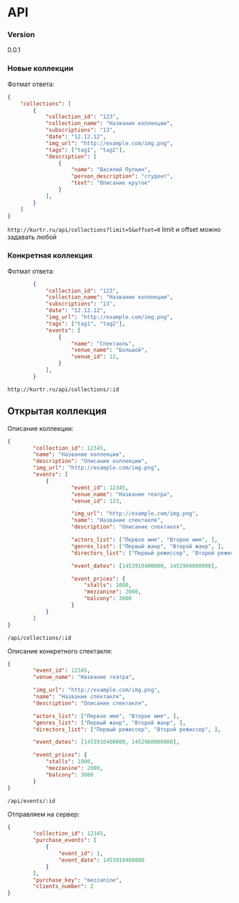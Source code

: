 # API

### Version
0.0.1

### Новые коллекции

Фотмат ответа:
```json
{
	"collections": [
		{
			"collection_id": "123",
			"collection_name": "Название коллекции",
			"subscriptions": "13",
			"date": "12.12.12",
			"img_url": "http://example.com/img.png",
			"tags": ["tag1", "tag2"],
			"description": [
				{
					"name": "Василий Пупкин",
					"person_description": "студент",
					"text": "Описание крутое"
				}
			],
		}
	]
}
```

`http://kurtr.ru/api/collections?limit=5&offset=0`
limit и offset можно задавать любой

### Конкретная коллекция

Фотмат ответа:
```json
		{
			"collection_id": "123",
			"collection_name": "Название коллекции",
			"subscriptions": "13",
			"date": "12.12.12",
			"img_url": "http://example.com/img.png",
			"tags": ["tag1", "tag2"],
			"events": [
				{
					"name": "Спектакль",
					"venue_name": "Большой",
					"venue_id": 12,
				}
			],
		}
```
`http://kurtr.ru/api/collections/:id`

## Открытая коллекция

Описание коллекции:
```json
{
		"collection_id": 12345,
		"name": "Название коллекции",
		"description": "Описание коллекции",
		"img_url": "http://example.com/img.png",
		"events": [
			{
					"event_id": 12345,
					"venue_name": "Название театра",
					"venue_id": 123,

					"img_url": "http://example.com/img.png",
					"name": "Название спектакля",
					"description": "Описание спектакля",

					"actors_list": ["Первое имя", "Второе имя", ],
					"genres_list": ["Первый жанр", "Второй жанр", ],
					"directors_list": ["Первый режиссер", "Второй режиссер", ],

					"event_dates": [1453910400000, 1452960000000],

					"event_prices": {
						"stalls": 1000,
						"mezzanine": 2000,
						"balcony": 3000
					}
			}
		]
}
```

`/api/collections/:id`

Описание конкретного спектакля:
```json
{
		"event_id": 12345,
		"venue_name": "Название театра",

		"img_url": "http://example.com/img.png",
		"name": "Название спектакля",
		"description": "Описание спектакля",

		"actors_list": ["Первое имя", "Второе имя", ],
		"genres_list": ["Первый жанр", "Второй жанр", ],
		"directors_list": ["Первый режиссер", "Второй режиссер", ],

		"event_dates": [1453910400000, 1452960000000],

		"event_prices": {
			"stalls": 1000,
			"mezzanine": 2000,
			"balcony": 3000
		}
}
```

`/api/events/:id`

Отправляем на сервер:
```json
{
		"collection_id": 12345,
		"purchase_events": [
			{
				"event_id": 1,
				"event_date": 1453910400000
			}
		],
		"purchase_key": "mezzanine",
		"clients_number": 2
}
```
